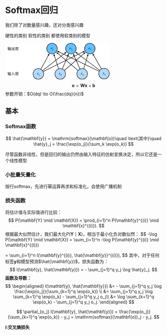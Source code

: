 # Softmax回归

我们除了对数量感兴趣，还对分类感兴趣

硬性的类别 软性的类别 都使用软类别的模型

![image-20250803181450237](Images\image-20250803181450237.png)
$$
\mathbf{o} = \mathbf{W} \mathbf{x} + \mathbf{b}
$$
参数开销：$O(dq) \to O(\frac{dq}{n})$

## 基本

### Softmax函数

$$
\hat{\mathbf{y}} = \mathrm{softmax}(\mathbf{o})\quad \text{其中}\quad \hat{y}_j = \frac{\exp(o_j)}{\sum_k \exp(o_k)}
$$

尽管函数非线性，但是回归的输出仍然由输入特征的仿射变换决定，所以它还是一个线性模型

### 小批量矢量化

按行softmax，先进行幂运算再求和标准化，会使用广播机制

### 损失函数

将估计值与实际值进行比较：
$$
P(\mathbf{Y} \mid \mathbf{X}) = \prod_{i=1}^n P(\mathbf{y}^{(i)} \mid \mathbf{x}^{(i)}).
$$
根据最大似然估计，我们最大化$P(\mathbf{Y} \mid \mathbf{X})$，相当于最小化负对数似然：
$$
-\log P(\mathbf{Y} \mid \mathbf{X}) = \sum_{i=1}^n -\log P(\mathbf{y}^{(i)} \mid \mathbf{x}^{(i)})

= \sum_{i=1}^n l(\mathbf{y}^{(i)}, \hat{\mathbf{y}}^{(i)}),
$$
其中，对于任何标签$\mathbf{y}$和模型预测$\hat{\mathbf{y}}$，损失函数为：
$$
l(\mathbf{y}, \hat{\mathbf{y}}) = - \sum_{j=1}^q y_j \log \hat{y}_j.
$$
**函数及导数：**
$$
\begin{aligned}
l(\mathbf{y}, \hat{\mathbf{y}}) &=  - \sum_{j=1}^q y_j \log \frac{\exp(o_j)}{\sum_{k=1}^q \exp(o_k)} \\
&= \sum_{j=1}^q y_j \log \sum_{k=1}^q \exp(o_k) - \sum_{j=1}^q y_j o_j\\
&= \log \sum_{k=1}^q \exp(o_k) - \sum_{j=1}^q y_j o_j.
\end{aligned}
$$

$$
\partial_{o_j} l(\mathbf{y}, \hat{\mathbf{y}}) = \frac{\exp(o_j)}{\sum_{k=1}^q \exp(o_k)} - y_j = \mathrm{softmax}(\mathbf{o})_j - y_j.
$$

**$l$:交叉熵损失**